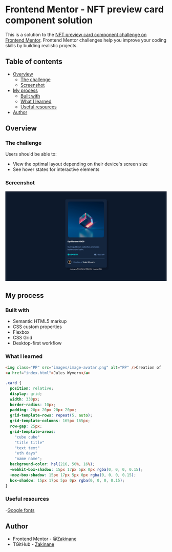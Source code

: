# Frontend Mentor - NFT preview card component solution

This is a solution to the [NFT preview card component challenge on Frontend Mentor](https://www.frontendmentor.io/challenges/nft-preview-card-component-SbdUL_w0U). Frontend Mentor challenges help you improve your coding skills by building realistic projects.

## Table of contents

- [Overview](#overview)
  - [The challenge](#the-challenge)
  - [Screenshot](#screenshot)
- [My process](#my-process)
  - [Built with](#built-with)
  - [What I learned](#what-i-learned)
  - [Useful resources](#useful-resources)
- [Author](#author)

## Overview

### The challenge

Users should be able to:

- View the optimal layout depending on their device's screen size
- See hover states for interactive elements

### Screenshot

![](./screenshot.png)

## My process

### Built with

- Semantic HTML5 markup
- CSS custom properties
- Flexbox
- CSS Grid
- Desktop-first workflow

### What I learned

```html
<img class="PP" src="images/image-avatar.png" alt="PP" />Creation of ‎
<a href="index.html">Jules Wyvern</a>
```

```css
.card {
  position: relative;
  display: grid;
  width: 330px;
  border-radius: 10px;
  padding: 20px 20px 20px 20px;
  grid-template-rows: repeat(5, auto);
  grid-template-columns: 165px 165px;
  row-gap: 25px;
  grid-template-areas:
    "cube cube"
    "title title"
    "text text"
    "eth days"
    "name name";
  background-color: hsl(216, 50%, 16%);
  -webkit-box-shadow: 15px 17px 5px 0px rgba(0, 0, 0, 0.15);
  -moz-box-shadow: 15px 17px 5px 0px rgba(0, 0, 0, 0.15);
  box-shadow: 15px 17px 5px 0px rgba(0, 0, 0, 0.15);
}
```

### Useful resources

-[Google fonts](https://fonts.google.com/)

## Author

- Frontend Mentor - [@Zakinane](https://www.frontendmentor.io/profile/Zakinane)
- TGitHub - [Zakinane](https://github.com/Zakinane)
